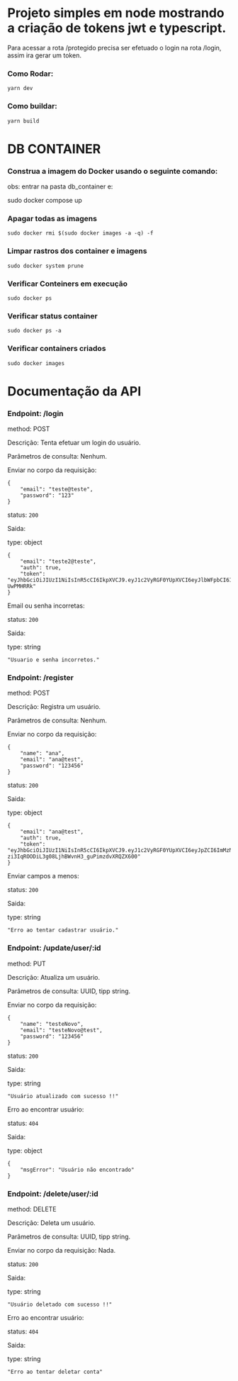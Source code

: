 # Projeto simples em node mostrando a criação de tokens jwt e typescript.

Para acessar a rota /protegido precisa ser efetuado o login na rota /login, assim ira gerar um token.

### Como Rodar:

    yarn dev

### Como buildar:

    yarn build


# DB CONTAINER

### Construa a imagem do Docker usando o seguinte comando:

obs: entrar na pasta db_container e:

   sudo docker compose up

### Apagar todas as imagens

    sudo docker rmi $(sudo docker images -a -q) -f

### Limpar rastros dos container e imagens

    sudo docker system prune

### Verificar Conteiners em execução

    sudo docker ps

### Verificar status container

    sudo docker ps -a


### Verificar containers criados

    sudo docker images


# Documentação da API

###  Endpoint: /login

method: POST

Descrição: Tenta efetuar um login do usuário.

Parâmetros de consulta: Nenhum.

Enviar no corpo da requisição:
```
{
	"email": "teste@teste",
	"password": "123"
}
```

status: `200`

Saida:

type: object

```
{
	"email": "teste2@teste",
	"auth": true,
	"token": "eyJhbGciOiJIUzI1NiIsInR5cCI6IkpXVCJ9.eyJ1c2VyRGF0YUpXVCI6eyJlbWFpbCI6InRlc3RlMkB0ZXN0ZSIsInBhc3N3b3JkIjoiJDJiJDEwJEt1ZEpoZTM0VnFQcU5mT0JucTRxR09QNHBOVWhoWm1oY3YxRXhaZzJoSS4yZzZkSU5lYVVTIn0sImlhdCI6MTY4MDk5NTgxMiwiZXhwIjoxNjgwOTk3NjEyfQ.tpWBzbNbtKUeuk9o0seqfOIz3swG1_xW8m-UwPMHRRk"
}
```


Email ou senha incorretas:

status: `200`

Saida:

type: string
```
"Usuario e senha incorretos."
```

###  Endpoint: /register

method: POST

Descrição: Registra um usuário.

Parâmetros de consulta: Nenhum.

Enviar no corpo da requisição:
```
{
	"name": "ana",
	"email": "ana@test",
	"password": "123456"
}
```

status: `200`

Saida:

type: object

```
{
	"email": "ana@test",
	"auth": true,
	"token": "eyJhbGciOiJIUzI1NiIsInR5cCI6IkpXVCJ9.eyJ1c2VyRGF0YUpXVCI6eyJpZCI6ImMzNWRkOGQ1LTMwZDQtNGI0NS04ODQ2LTQwODM4MWFiNmVmNCIsIm5hbWUiOiJhbmEiLCJlbWFpbCI6ImFuYUB0ZXN0In0sImlhdCI6MTY4MDk5ODk0NCwiZXhwIjoxNjgxMDAwNzQ0fQ.t-zi3IqROODiL3g08LjhBWvnH3_guPimzdvXRQZX600"
}
```


Enviar campos a menos:

status: `200`

Saida:

type: string
```
"Erro ao tentar cadastrar usuário."
```

###  Endpoint: /update/user/:id

method: PUT

Descrição: Atualiza um usuário.

Parâmetros de consulta: UUID, tipp string.

Enviar no corpo da requisição:
```
{
	"name": "testeNovo",
	"email": "testeNovo@test",
	"password": "123456"
}
```

status: `200`

Saida:

type: string

```
"Usuário atualizado com sucesso !!"
```


Erro ao encontrar usuário:

status: `404`

Saida:

type: object
```
{
	"msgError": "Usuário não encontrado"
}
```

###  Endpoint: /delete/user/:id

method: DELETE

Descrição: Deleta um usuário.

Parâmetros de consulta: UUID, tipp string.

Enviar no corpo da requisição: Nada.

status: `200`

Saida:

type: string

```
"Usuário deletado com sucesso !!"
```


Erro ao encontrar usuário:

status: `404`

Saida:

type: string
```
"Erro ao tentar deletar conta"
```
